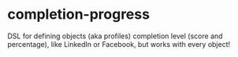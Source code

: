 completion-progress
===================

DSL for defining objects (aka profiles) completion level (score and percentage), like LinkedIn or Facebook, but works with every object!